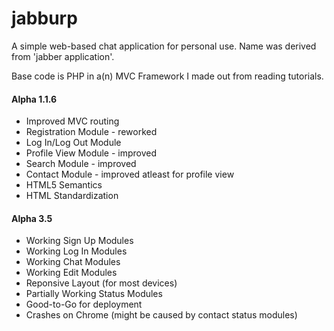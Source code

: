 # jabburp
A simple web-based chat application for personal use. Name was derived from 'jabber application'.

Base code is PHP in a(n) MVC Framework I made out from reading tutorials.

#### Alpha 1.1.6
- Improved MVC routing
- Registration Module - reworked
- Log In/Log Out Module
- Profile View Module - improved
- Search Module - improved
- Contact Module - improved atleast for profile view
- HTML5 Semantics
- HTML Standardization

#### Alpha 3.5
- Working Sign Up Modules
- Working Log In Modules
- Working Chat Modules
- Working Edit Modules
- Reponsive Layout (for most devices)
- Partially Working Status Modules
- Good-to-Go for deployment
- Crashes on Chrome (might be caused by contact status modules)